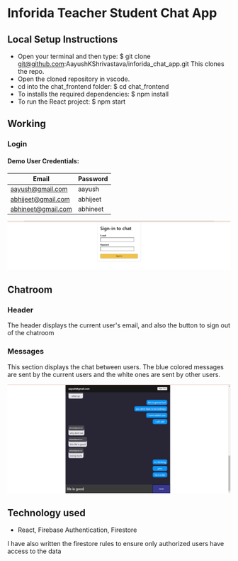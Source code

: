 # Inforida Teacher Student Chat App
## Local Setup Instructions
- Open your terminal and then type: $ git clone git@github.com:AayushKShrivastava/inforida_chat_app.git This clones the repo.
- Open the cloned repository in vscode.
- cd into the chat_frontend folder: $ cd chat_frontend 
- To installs the required dependencies: $ npm install 
- To run the React project: $ npm start

## Working
### Login
#### Demo User Credentials:
| Email              | Password |
| ------------------ | -------- |
| aayush@gmail.com   | aayush   |
| abhijeet@gmail.com | abhijeet |
| abhineet@gmail.com | abhineet |

![Screenshot](./Screenshots/inforida_login.png)

## Chatroom

### Header
The header displays the current user's email, and also the button to sign out of the chatroom

### Messages
This section displays the chat between users. The blue colored messages are sent by the current users and the white ones are sent by other users.

![Screenshot](./Screenshots/inforida_chatroom.png)

## Technology used
- React, Firebase Authentication, Firestore

I have also written the firestore rules to ensure only authorized users have access to the data 

